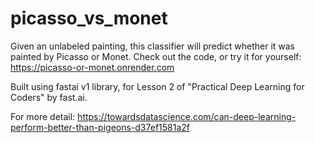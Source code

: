 # picasso_vs_monet
Given an unlabeled painting, this classifier will predict whether it was painted by Picasso or Monet.  Check out the code, or try it for yourself: https://picasso-or-monet.onrender.com

Built using fastai v1 library, for Lesson 2 of "Practical Deep Learning for Coders" by fast.ai.

For more detail: https://towardsdatascience.com/can-deep-learning-perform-better-than-pigeons-d37ef1581a2f
